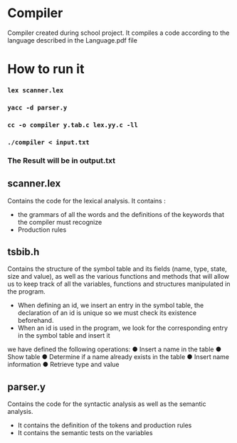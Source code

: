 # Compiler
Compiler created during school project.
It compiles a code according to the language described in the Language.pdf file
# How to run it 
### `lex scanner.lex`
### `yacc -d parser.y`
### `cc -o compiler y.tab.c lex.yy.c -ll`
### `./compiler < input.txt`
### The Result will be in output.txt
## scanner.lex
Contains the code for the lexical analysis.
It contains :
- the grammars of all the words and the definitions of the keywords that the compiler must recognize
- Production rules
## tsbib.h
Contains the structure of the symbol table and its fields (name, type, state, size and value), as well as the various functions and methods that will allow us to keep track of all the variables, functions and structures manipulated in the program.
- When defining an id, we insert an entry in the symbol table, the declaration of an id is unique so we must check its existence beforehand.
- When an id is used in the program, we look for the corresponding entry in the symbol table and insert it

we have defined the following operations:
● Insert a name in the table
● Show table
● Determine if a name already exists in the table
● Insert name information
● Retrieve type and value

## parser.y
Contains the code for the syntactic analysis as well as the semantic analysis.
- It contains the definition of the tokens and production rules
- It contains the semantic tests on the variables
